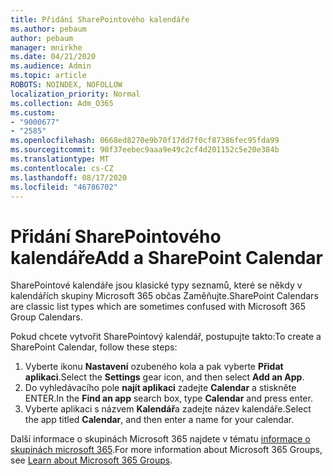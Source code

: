 ```yaml
---
title: Přidání SharePointového kalendáře
ms.author: pebaum
author: pebaum
manager: mnirkhe
ms.date: 04/21/2020
ms.audience: Admin
ms.topic: article
ROBOTS: NOINDEX, NOFOLLOW
localization_priority: Normal
ms.collection: Adm_O365
ms.custom:
- "9000677"
- "2585"
ms.openlocfilehash: 0668ed8270e9b70f17dd7f0cf87386fec95fda99
ms.sourcegitcommit: 90f37eebec9aaa9e49c2cf4d201152c5e20e384b
ms.translationtype: MT
ms.contentlocale: cs-CZ
ms.lasthandoff: 08/17/2020
ms.locfileid: "46786702"
---
```

# <a name="add-a-sharepoint-calendar"></a><span data-ttu-id="c5e4f-102">Přidání SharePointového kalendáře</span><span class="sxs-lookup"><span data-stu-id="c5e4f-102">Add a SharePoint Calendar</span></span>

<span data-ttu-id="c5e4f-103">SharePointové kalendáře jsou klasické typy seznamů, které se někdy v kalendářích skupiny Microsoft 365 občas Zaměňujte.</span><span class="sxs-lookup"><span data-stu-id="c5e4f-103">SharePoint Calendars are classic list types which are sometimes confused with Microsoft 365 Group Calendars.</span></span>
 
<span data-ttu-id="c5e4f-104">Pokud chcete vytvořit SharePointový kalendář, postupujte takto:</span><span class="sxs-lookup"><span data-stu-id="c5e4f-104">To create a SharePoint Calendar, follow these steps:</span></span>
 
1.  <span data-ttu-id="c5e4f-105">Vyberte ikonu **Nastavení** ozubeného kola a pak vyberte **Přidat aplikaci**.</span><span class="sxs-lookup"><span data-stu-id="c5e4f-105">Select the **Settings** gear icon, and then select **Add an App**.</span></span>
2.  <span data-ttu-id="c5e4f-106">Do vyhledávacího pole **najít aplikaci** zadejte **Calendar** a stiskněte ENTER.</span><span class="sxs-lookup"><span data-stu-id="c5e4f-106">In the **Find an app** search box, type **Calendar** and press enter.</span></span>
3.  <span data-ttu-id="c5e4f-107">Vyberte aplikaci s názvem **Kalendář**a zadejte název kalendáře.</span><span class="sxs-lookup"><span data-stu-id="c5e4f-107">Select the app titled **Calendar**, and then enter a name for your calendar.</span></span>

<span data-ttu-id="c5e4f-108">Další informace o skupinách Microsoft 365 najdete v tématu [informace o skupinách microsoft 365](https://support.office.com/article/Learn-about-Office-365-groups-b565caa1-5c40-40ef-9915-60fdb2d97fa2).</span><span class="sxs-lookup"><span data-stu-id="c5e4f-108">For more information about Microsoft 365 Groups, see [Learn about Microsoft 365 Groups](https://support.office.com/article/Learn-about-Office-365-groups-b565caa1-5c40-40ef-9915-60fdb2d97fa2).</span></span>

